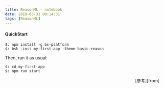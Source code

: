 ```yaml
---
title: ReasonML - notebook 
date: 2018-03-31 00:14:31
tags: [ReasonML]
---
```


[from]: https://reasonml.github.io/docs/en/quickstart-javascript.html 'Click here for office document'

#### QuickStart

    $: npm install -g bs-platform
    $: bsb -init my-first-app -theme basic-reason

Then, run it as usual:

    $: cd my-first-app
    $: npm run start

<p align="right">[参考][from]</p>

